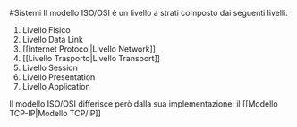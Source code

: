 #Sistemi 
Il modello ISO/OSI è un livello a strati composto dai seguenti livelli:
1. Livello Fisico
2. Livello Data Link
3. [[Internet Protocol|Livello Network]]
4. [[Livello Trasporto|Livello Transport]]
5. Livello Session
6. Livello Presentation
7. Livello Application

Il modello ISO/OSI differisce però dalla sua implementazione: il [[Modello TCP-IP|Modello TCP/IP]]